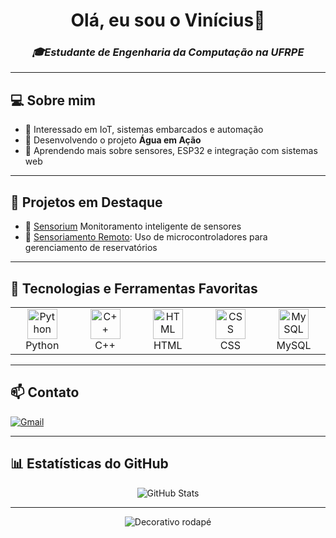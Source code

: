 <h1 align="center">Olá, eu sou o Vinícius👋</h1>

<h3 align="center"><i>🎓Estudante de Engenharia da Computação na UFRPE</i></h3>
<!---
<p align="center">
  <strong>🎓 Estudante de Engenharia da Computação na UFRPE</strong>
</p>
--->

---

## 💻 Sobre mim

- 🧩 Interessado em IoT, sistemas embarcados e automação  
- 🚀 Desenvolvendo o projeto **Água em Ação**  
- 🌱 Aprendendo mais sobre sensores, ESP32 e integração com sistemas web

---

## 🔨 Projetos em Destaque

- 🔧 [Sensorium](https://github.com/Gmarques07/Sensorium-UFRPE) Monitoramento inteligente de sensores
- 📡 [Sensoriamento Remoto](https://github.com/viniciusrodriguess1/Sensoriamento-Remoto): Uso de microcontroladores para gerenciamento de reservatórios

---

## 🚀 Tecnologias e Ferramentas Favoritas

<table>
  <tr>
    <td align="center" width="96">
      <img src="https://cdn.jsdelivr.net/gh/devicons/devicon/icons/python/python-original.svg" width="48" height="48" alt="Python" />
      <br>Python
    </td>
    <td align="center" width="96">
      <img src="https://cdn.jsdelivr.net/gh/devicons/devicon/icons/cplusplus/cplusplus-original.svg" width="48" height="48" alt="C++" />
      <br>C++
    </td>
    <td align="center" width="96">
      <img src="https://cdn.jsdelivr.net/gh/devicons/devicon/icons/html5/html5-original.svg" width="48" height="48" alt="HTML" />
      <br>HTML
    </td>
    <td align="center" width="96">
      <img src="https://cdn.jsdelivr.net/gh/devicons/devicon/icons/css3/css3-original.svg" width="48" height="48" alt="CSS" />
      <br>CSS
    </td>
    <td align="center" width="96">
      <img src="https://cdn.jsdelivr.net/gh/devicons/devicon/icons/mysql/mysql-original.svg" width="48" height="48" alt="MySQL" />
      <br>MySQL
    </td>
  </tr>
</table>

---

## 📫 Contato

[![Gmail](https://img.shields.io/badge/Gmail-D14836?style=for-the-badge&logo=gmail&logoColor=white)](mailto:viniciusrodrigues1108@gmail.com)

---

## 📊 Estatísticas do GitHub

<p align="center">
  <img src="https://github-readme-stats.vercel.app/api?username=viniciusrodriguess1&show_icons=true&theme=radical" alt="GitHub Stats"/>
</p>

---

<p align="center">
  <img src="https://raw.githubusercontent.com/mayhemantt/mayhemantt/Update/svg/Bottom.svg" alt="Decorativo rodapé" />
</p>
